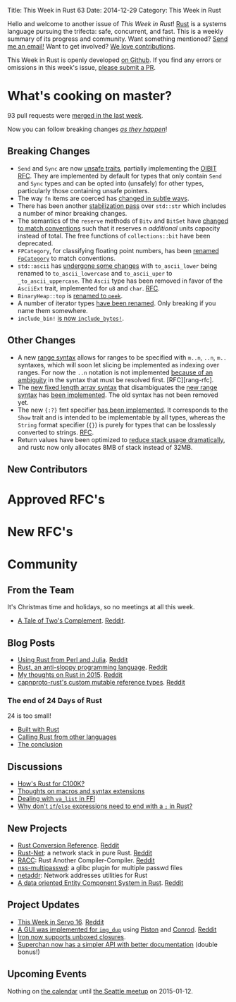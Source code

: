 Title: This Week in Rust 63
Date: 2014-12-29
Category: This Week in Rust

Hello and welcome to another issue of *This Week in Rust*!
[Rust](http://rust-lang.org) is a systems language pursuing the trifecta:
safe, concurrent, and fast. This is a weekly summary of its progress and
community. Want something mentioned? [Send me an
email!](mailto:corey@octayn.net?subject=This%20Week%20in%20Rust%20Suggestion)
Want to get involved? [We love
contributions](https://github.com/mozilla/rust/wiki/Note-guide-for-new-contributors).

This Week in Rust is openly developed [on Github](https://github.com/cmr/this-week-in-rust).
If you find any errors or omissions in this week's issue, [please submit a PR](https://github.com/cmr/this-week-in-rust/pulls).

# What's cooking on master?

93 pull requests were [merged in the last week][1].

[1]: https://github.com/rust-lang/rust/pulls?q=is%3Apr+is%3Amerged+updated%3A2014-12-22..2014-12-29

Now you can follow breaking changes *[as they happen][BitRust]*!

[BitRust]: http://bitrust.octarineparrot.com/

## Breaking Changes

* `Send` and `Sync` are now [unsafe traits][oibit], partially
  implementing the [OIBIT RFC][oibit-rfc]. They are implemented by
  default for types that only contain `Send` and `Sync` types and can
  be opted into (unsafely) for other types, particularly those
  containing unsafe pointers.
* The way `fn` items are coerced has [changed in subtle ways][fn].
* There has been another [stabilization pass][str] over `std::str`
  which includes a number of minor breaking changes.
* The semantics of the `reserve` methods of `Bitv` and `BitSet` have
  [changed to match conventions][bitv] such that it reserves n
  *additional* units capacity instead of total. The free functions of
  `collections::bit` have been deprecated.
* `FPCategory`, for classifying floating point numbers, has been
  [renamed `FpCategory`][fp] to match conventions.
* `std::ascii` has [undergone some changes][ascii] with
  `to_ascii_lower` being renamed to `to_ascii_lowercase` and
  `to_ascii_uper` to `_to_ascii_uppercase`.  The `Ascii` type has been
  removed in favor of the `AsciiExt` trait, implemented for `u8` and
  `char`. [RFC][ascii-rfc].
* `BinaryHeap::top` is [renamed to `peek`][peek].
* A number of iterator types [have been renamed][iter]. Only breaking
  if you name them somewhere.
* `include_bin!` [is now `include_bytes!`][bytes].

[fn]: https://github.com/rust-lang/rust/pull/19891
[str]: https://github.com/rust-lang/rust/pull/19741
[bitv]: https://github.com/rust-lang/rust/pull/19216
[fp]: https://github.com/rust-lang/rust/pull/19758
[ascii]: https://github.com/rust-lang/rust/pull/19916
[ascii-rfc]: https://github.com/rust-lang/rfcs/blob/master/text/0486-std-ascii-reform.md
[peek]: https://github.com/rust-lang/rust/pull/20053
[iter]: https://github.com/rust-lang/rust/pull/20056
[bytes]: https://github.com/rust-lang/rust/pull/20117
[oibit]: https://github.com/rust-lang/rust/pull/20119
[oibit-rfc]: https://github.com/rust-lang/rfcs/blob/master/text/0019-opt-in-builtin-traits.md

## Other Changes

* A new [range syntax][range] allows for ranges to be specified with
  `m..n`, `..n`, `m..` syntaxes, which will soon let slicing be
  implemented as indexing over ranges. For now the `..n` notation is
  not implemented [because of an ambiguity][ambig] in the syntax that
  must be resolved first.  [RFC][rang-rfc].
* The [new fixed length array syntax][array-rfc] that disambiguates
  the [new range syntax][range-rfc] has [been implemented][array]. The
  old syntax has not been removed yet.
* The new `{:?}` fmt specifier [has been implemented][fmt]. It
  corresponds to the `Show` trait and is intended to be implementable
  by all types, whereas the `String` format specifier (`{}`) is purely
  for types that can be losslessly converted to strings.
  [RFC][fmt-rfc].
* Return values have been optimized to [reduce stack usage
  dramatically][stack], and rustc now only allocates 8MB of stack
  instead of 32MB.

[range]: https://github.com/rust-lang/rust/pull/19858
[range-rfc]: https://github.com/rust-lang/rfcs/blob/master/text/0439-cmp-ops-reform.md
[ambig]: https://github.com/rust-lang/rfcs/blob/master/text/0520-new-array-repeat-syntax.md
[stack]: https://github.com/rust-lang/rust/pull/19898
[array]: https://github.com/rust-lang/rust/pull/20057
[array-rfc]: https://github.com/rust-lang/rfcs/blob/master/text/0520-new-array-repeat-syntax.md
[fmt]: https://github.com/rust-lang/rust/pull/20080
[fmt-rfc]: https://github.com/rust-lang/rfcs/blob/master/text/0504-show-stabilization.md

## New Contributors



# Approved RFC's



# New RFC's



# Community

## From the Team

It's Christmas time and holidays, so no meetings at all this week.

- [A Tale of Two's Complement](http://discuss.rust-lang.org/t/a-tale-of-twos-complement/1062/1).
  [Reddit](http://www.reddit.com/r/rust/comments/2q40k2/a_tale_of_twos_complement/).


## Blog Posts

- [Using Rust from Perl and Julia][rust-perl-julia]. [Reddit][rust-perl-julia-reddit]
- [Rust, an anti-sloppy programming language][no-slop]. [Reddit][no-slop-reddit]
- [My thoughts on Rust in 2015][thoughts]. [Reddit][thoughts-reddit]
- [capnproto-rust's custom mutable reference types][and-mut]. [Reddit][and-mut-reddit]

[rust-perl-julia]: http://paul.woolcock.us/posts/rust-perl-julia-ffi.html
[rust-perl-julia-reddit]: http://www.reddit.com/r/rust/comments/2q76yn/using_rust_from_perl_and_julia/
[no-slop]: http://arthurtw.github.io/2014/12/21/rust-anti-sloppy-programming-language.html
[no-slop-reddit]: http://www.reddit.com/r/rust/comments/2q1e9f/rust_an_antisloppy_programming_language/
[thoughts]: http://featherweightmusings.blogspot.co.nz/2014/12/my-thoughts-on-rust-in-2015.html
[thoughts-reddit]: http://www.reddit.com/r/rust/comments/2qkgvu/my_thoughts_on_rust_in_2015/
[and-mut]: http://dwrensha.github.io/capnproto-rust/2014/12/27/custom-mutable-references.html
[and-mut-reddit]: http://www.reddit.com/r/rust/comments/2qibmh/capnprotorusts_custom_mutable_reference_types/

### The end of 24 Days of Rust

24 is too small!

- [Built with Rust][bwr]
- [Calling Rust from other languages][ffi]
- [The conclusion][the-end]

[bwr]: https://siciarz.net/24-days-of-rust-built-with-rust/
[ffi]: https://siciarz.net/24-days-of-rust-calling-rust-from-other-languages/
[the-end]: https://siciarz.net/24-days-of-rust-conclusion/

## Discussions

- [How's Rust for C100K?][c100k]
- [Thoughts on macros and syntax extensions][mac-syn-ext]
- [Dealing with `va_list` in FFI][va_list-ffi]
- [Why don't `if`/`else` expressions need to end with a `;` in Rust?][semicolon]


[c100k]: http://www.reddit.com/r/rust/comments/2q1xe4/hows_rust_for_c100k/
[mac-syn-ext]: http://www.reddit.com/r/rust/comments/2q83b9/thoughts_on_macros_and_syntax_extensions/
[va_list-ffi]: http://www.reddit.com/r/rust/comments/2qje69/ffi_dealing_with_va_list/
[semicolon]: http://www.reddit.com/r/rust/comments/2qjvzr/why_ifelse_expression_in_rust_doesnt_end_with_a/

## New Projects

- [Rust Conversion Reference][convert]. [Reddit][convert-reddit]
- [Rust-Net][rust-net]: a network stack in pure Rust. [Reddit][rust-net-reddit]
- [RACC][racc]: Rust Another Compiler-Compiler. [Reddit][racc-reddit]
- [nss-multipasswd][nss-multipasswd]: a glibc plugin for multiple passwd files
- [netaddr][netaddr]: Network addresses utilities for Rust
- [A data oriented Entity Component System in Rust][ecs]. [Reddit][ecs-reddit]

[convert]: http://carols10cents.github.io/rust-conversion-reference/
[convert-reddit]: http://www.reddit.com/r/rust/comments/2qfbog/merry_rustmas_a_rust_conversion_reference_for_you/
[rust-net]: https://github.com/Ericson2314/rust-net
[rust-net-reddit]: http://www.reddit.com/r/rust/comments/2qfuvz/a_network_stack_in_pure_rust/
[racc]: https://github.com/sivadeilra/racc
[racc-reddit]: http://www.reddit.com/r/rust/comments/2qewc0/racc_rust_another_compilercompiler/
[nss-multipasswd]: https://github.com/polachok/nss-multipasswd/
[netaddr]: https://crates.io/crates/netaddr
[ecs]: https://github.com/lholden/entity_system
[ecs-reddit]: http://www.reddit.com/r/rust/comments/2qh82p/a_data_oriented_entity_component_system_in_rust/

## Project Updates

* [This Week in Servo 16][twis]. [Reddit][twis-reddit]
* [A GUI was implemented for `img_dup`][img_dup-gui] using
  [Piston](http://www.piston.rs/) and
  [Conrod](https://github.com/PistonDevelopers/conrod). [Reddit][img_dup-gui-reddit]
* [Iron now supports unboxed closures][iron-without-boxes].
* [Superchan now has a simpler API with better documentation][superchan] (double bonus!)

[twis]: http://blog.servo.org/2014/12/23/twis-16/
[twis-reddit]: http://www.reddit.com/r/rust/comments/2qab98/this_week_in_servo_16/
[img_dup-gui]: https://github.com/cybergeek94/img_dup/blob/master/GUI.md
[img_dup-gui-reddit]: http://www.reddit.com/r/rust/comments/2qfozw/merry_belated_christmas_rustaceans_i_have_finally/
[iron-without-boxes]: http://www.reddit.com/r/rust/comments/2qhxyk/iron_now_supports_unboxed_closures/
[superchan]: http://www.reddit.com/r/rust/comments/2q2zzu/superchan_now_with_better_documentation_and_a/

## Upcoming Events

Nothing on [the calendar][calendar] until [the Seattle meetup][seattle] on 2015-01-12.

[calendar]: https://www.google.com/calendar/embed?src=apd9vmbc22egenmtu5l6c5jbfc%40group.calendar.google.com
[seattle]: https://www.eventbrite.com/e/mozilla-rust-seattle-meetup-tickets-12222326307?aff=erelexporg
